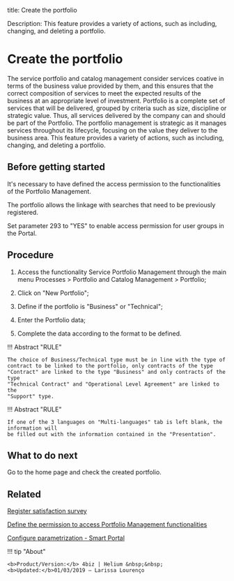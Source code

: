 title: Create the portfolio

Description: This feature provides a variety of actions, such as including, changing, and deleting a portfolio.

# Create the portfolio

The service portfolio and catalog management consider services coative in terms of the business value provided by them, and this ensures that the correct composition of services to meet the expected results of the business at an appropriate level of investment.
Portfolio is a complete set of services that will be delivered, grouped by criteria such as size, discipline or strategic value. Thus, all services delivered by the company can and should be part of the Portfolio.
The portfolio management is strategic as it manages services throughout its lifecycle, focusing on the value they deliver to the business area.
This feature provides a variety of actions, such as including, changing, and deleting a portfolio.

Before getting started
--------------------------

It's necessary to have defined the access permission to the functionalities of
the Portfolio Management.

The portfolio allows the linkage with searches that need to be previously
registered.

Set parameter 293 to "YES" to enable access permission for user groups in the
Portal.

Procedure
-------------

1.  Access the functionality Service Portfolio Management through the main menu
    Processes \> Portfolio and Catalog Management \> Portfolio;

2.  Click on "New Portfolio";

3.  Define if the portfolio is "Business" or "Technical";

4.  Enter the Portfolio data;

5.  Complete the data according to the format to be defined.

!!! Abstract "RULE"

    The choice of Business/Technical type must be in line with the type of
    contract to be linked to the portfolio, only contracts of the type
    "Contract" are linked to the type "Business" and only contracts of the type
    "Technical Contract" and "Operational Level Agreement" are linked to the
    "Support" type.
    
    
!!! Abstract "RULE"

    If one of the 3 languages on "Multi-languages" tab is left blank, the information will
    be filled out with the information contained in the "Presentation".
 
 
What to do next
--------------

Go to the home page and check the created portfolio.


Related
-----------

[Register satisfaction survey](/en-us/4biz-helium/processes/portfolio-and-catalog/configuration/register-satisfaction-survey.html)

[Define the permission to access Portfolio Management functionalities](/en-us/4biz-helium/initial-settings/access-settings/profile/portfolio-management.html)

[Configure parametrization - Smart Portal](/en-us/4biz-helium/platform-administration/parameters-list/configure-parametrization-smart-portal.html)

<!-- <i class='fa fa-youtube-play  fa-2x' style='color:#97ce17;vertical-align: middle;'> </i> [Video Libraryxx](https://www.youtube.com/playlist?list=PLB5qK2uzf2RNx1eXRaihDR_bxXjGhgFut)'

--> !!! tip "About"

    <b>Product/Version:</b> 4biz | Helium &nbsp;&nbsp;
    <b>Updated:</b>01/03/2019 – Larissa Lourenço


